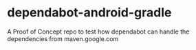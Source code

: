 # dependabot-android-gradle
A Proof of Concept repo to test how dependabot can handle the dependencies from maven.google.com
